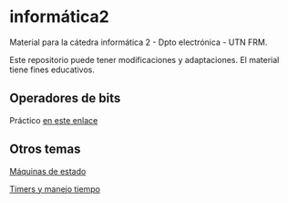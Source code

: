 # informática2

Material para la cátedra informática 2 - Dpto electrónica - UTN FRM.

Este repositorio puede tener modificaciones y adaptaciones. El material tiene fines educativos.

## Operadores de bits

Práctico [en este enlace](https://docs.google.com/document/d/1qE9RnVWxhBHEBwiXELBri45oypyxLRrMuanq2PRVyWg/edit?usp=sharing)

## Otros temas

[Máquinas de estado](state-machine/README.md)

[Timers y manejo tiempo](timers/README.md)

